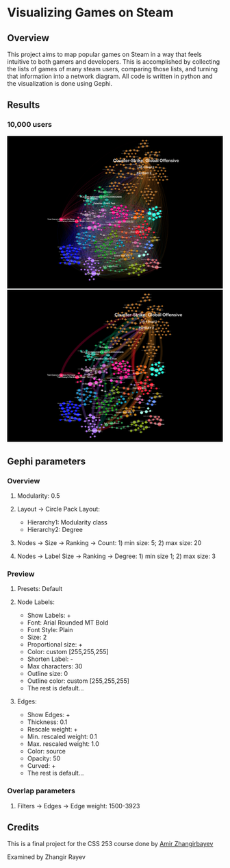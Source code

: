 # Visualizing Games on Steam
## Overview
This project aims to map popular games on Steam in a way that feels intuitive to both gamers and developers. This is accomplished by collecting the lists of games of many steam users, comparing those lists, and turning that information into a network diagram. All code is written in python and the visualization is done using Gephi.
## Results
### 10,000 users
![](Visualization/images/final_graph.png)
![](Visualization/images/overlaps.png)
## Gephi parameters
### Overview
1. Modularity: 0.5
2. Layout -> Circle Pack Layout: 

   * Hierarchy1: Modularity class
   * Hierarchy2: Degree
 
3. Nodes -> Size -> Ranking -> Count: 1) min size: 5; 2) max size: 20
4. Nodes -> Label Size -> Ranking -> Degree: 1) min size 1; 2) max size: 3
### Preview
1. Presets: Default
2. Node Labels:  
   
   * Show Labels: +
   * Font: Arial Rounded MT Bold
   * Font Style: Plain
   * Size: 2
   * Proportional size: +
   * Color: custom [255,255,255]
   * Shorten Label: -
   * Max characters: 30
   * Outline size: 0
   * Outline color: custom [255,255,255]
   * The rest is default...

3. Edges: 

   * Show Edges: +
   * Thickness: 0.1
   * Rescale weight: +
   * Min. rescaled weight: 0.1
   * Max. rescaled weight: 1.0
   * Color: source
   * Opacity: 50
   * Curved: +
   * The rest is default...
### Overlap parameters
1. Filters -> Edges -> Edge weight: 1500-3923
## Credits
This is a final project for the CSS 253 course done by [Amir Zhangirbayev](https://github.com/amirzhangirbayev)

Examined by Zhangir Rayev
